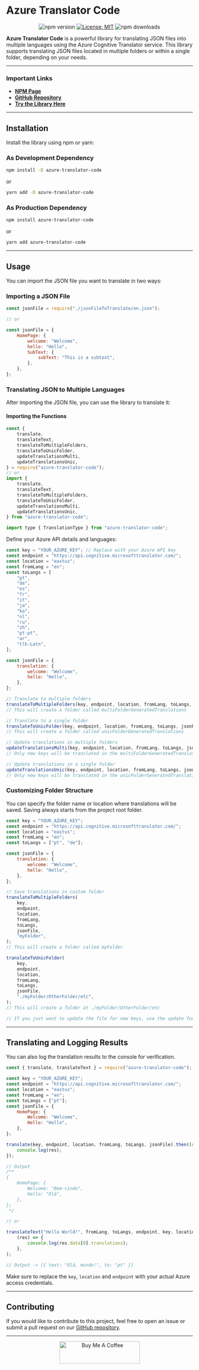 # Azure Translator Code

<p align="center">
  <img src="https://badge.fury.io/js/azure-translator-code.svg" alt="npm version" />
  <a href="https://opensource.org/licenses/MIT"><img src="https://img.shields.io/badge/License-MIT-yellow.svg" alt="License: MIT" /></a>
  <img src="https://img.shields.io/npm/dm/azure-translator-code.svg?style=flat-square" alt="npm downloads" />
</p>

**Azure Translator Code** is a powerful library for translating JSON files into multiple languages using the Azure Cognitive Translator service. This library supports translating JSON files located in multiple folders or within a single folder, depending on your needs.

---

### Important Links

- **[NPM Page](https://www.npmjs.com/package/azure-translator-code)**
- **[GitHub Repository](https://github.com/gabriel-logan/Azure-translator-code)**
- **[Try the Library Here](https://azuretranslatorcode.vercel.app)**

---

## Installation

Install the library using npm or yarn:

### As Development Dependency

```bash
npm install -D azure-translator-code
```

or

```bash
yarn add -D azure-translator-code
```

### As Production Dependency

```bash
npm install azure-translator-code
```

or

```bash
yarn add azure-translator-code
```

---

## Usage

You can import the JSON file you want to translate in two ways:

### Importing a JSON File

```javascript
const jsonFile = require("./jsonFileToTranslate/en.json");

// or

const jsonFile = {
	HomePage: {
		welcome: "Welcome",
		hello: "Hello",
		SubText: {
			subText: "This is a subtext",
		},
	},
};
```

### Translating JSON to Multiple Languages

After importing the JSON file, you can use the library to translate it:

#### Importing the Functions

```javascript
const {
	translate,
	translateText,
	translateToMultipleFolders,
	translateToUnicFolder,
	updateTranslationsMulti,
	updateTranslationsUnic,
} = require("azure-translator-code");
// or
import {
	translate,
	translateText,
	translateToMultipleFolders,
	translateToUnicFolder,
	updateTranslationsMulti,
	updateTranslationsUnic,
} from "azure-translator-code";

import type { TranslationType } from "azure-translator-code";
```

Define your Azure API details and languages:

```javascript
const key = "YOUR_AZURE_KEY"; // Replace with your Azure API key
const endpoint = "https://api.cognitive.microsofttranslator.com/";
const location = "eastus";
const fromLang = "en";
const toLangs = [
	"pt",
	"de",
	"es",
	"fr",
	"it",
	"ja",
	"ko",
	"nl",
	"ru",
	"zh",
	"pt-pt",
	"ar",
	"tlh-Latn",
];

const jsonFile = {
	translation: {
		welcome: "Welcome",
		hello: "Hello",
	},
};

// Translate to multiple folders
translateToMultipleFolders(key, endpoint, location, fromLang, toLangs, jsonFile); 
// This will create a folder called multiFolderGeneratedTranslations

// Translate to a single folder
translateToUnicFolder(key, endpoint, location, fromLang, toLangs, jsonFile); 
// This will create a folder called unicFolderGeneratedTranslations

// Update translations in multiple folders
updateTranslationsMulti(key, endpoint, location, fromLang, toLangs, jsonFile); 
// Only new keys will be translated in the multiFolderGeneratedTranslations folder

// Update translations in a single folder
updateTranslationsUnic(key, endpoint, location, fromLang, toLangs, jsonFile); 
// Only new keys will be translated in the unicFolderGeneratedTranslations folder
```

### Customizing Folder Structure

You can specify the folder name or location where translations will be saved. Saving always starts from the project root folder.

```javascript
const key = "YOUR_AZURE_KEY";
const endpoint = "https://api.cognitive.microsofttranslator.com/";
const location = "eastus";
const fromLang = "en";
const toLangs = ["pt", "de"];

const jsonFile = {
	translation: {
		welcome: "Welcome",
		hello: "Hello",
	},
};

// Save translations in custom folder
translateToMultipleFolders(
	key,
	endpoint,
	location,
	fromLang,
	toLangs,
	jsonFile,
	"myFolder",
);
// This will create a folder called myFolder

translateToUnicFolder(
	key,
	endpoint,
	location,
	fromLang,
	toLangs,
	jsonFile,
	"./myFolder/OtherFolder/etc",
);
// This will create a folder at ./myFolder/OtherFolder/etc

// If you just want to update the file for new keys, use the update functions to avoid unnecessary requests.
```

---

## Translating and Logging Results

You can also log the translation results to the console for verification.

```javascript
const { translate, translateText } = require("azure-translator-code");

const key = "YOUR_AZURE_KEY"; 
const endpoint = "https://api.cognitive.microsofttranslator.com/";
const location = "eastus";
const fromLang = "en";
const toLangs = ["pt"];
const jsonFile = {
	HomePage: {
		Welcome: "Welcome",
		Hello: "Hello",
	},
};

translate(key, endpoint, location, fromLang, toLangs, jsonFile).then((res) => {
	console.log(res);
});

// Output
/**
{
	HomePage: {
		Welcome: "Bem-vindo",
		Hello: "Olá",
	},
};
 */

// or

translateText("Hello World!", fromLang, toLangs, endpoint, key, location).then(
	(res) => {
		console.log(res.data[0].translations);
	},
);

// Output -> [{ text: "Olá, mundo!", to: "pt" }]
```

Make sure to replace the `key`, `location` and `endpoint` with your actual Azure access credentials.

---

## Contributing

If you would like to contribute to this project, feel free to open an issue or submit a pull request on our [GitHub repository](https://github.com/gabriel-logan/Azure-translator-code).

---

<p align="center">
  <a href="https://www.buymeacoffee.com/gabriellogan" target="_blank">
    <img src="https://cdn.buymeacoffee.com/buttons/v2/default-yellow.png" alt="Buy Me A Coffee" style="height: 60px;width: 217px;" >
  </a>
</p>
